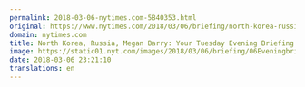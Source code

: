 ```yaml
---
permalink: 2018-03-06-nytimes.com-5840353.html
original: https://www.nytimes.com/2018/03/06/briefing/north-korea-russia-megan-barry.html?partner=rss&amp;emc=rss
domain: nytimes.com
title: North Korea, Russia, Megan Barry: Your Tuesday Evening Briefing
image: https://static01.nyt.com/images/2018/03/06/briefing/06Eveningbriefing-promo/06Eveningbriefing-promo-mediumThreeByTwo440-v3.jpg
date: 2018-03-06 23:21:10
translations: en
---
```


